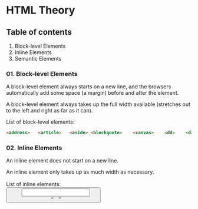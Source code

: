 # HTML Theory

## Table of contents
1.  Block-level Elements
2.  Inline Elements
3.  Semantic Elements

### 01. Block-level Elements

A block-level element always starts on a new line, and the browsers automatically add some space (a margin) before and after the element.

A block-level element always takes up the full width available (stretches out to the left and right as far as it can).

List of block-level elements:

```html
<address>   <article>   <aside> <blockquote>    <canvas>    <dd>    <div>   <dl>    <dt>    <fieldset>  <figcaption>    <figure>    <footer>    <form>  <h1>-<h6>   <header>    <hr>    <li>    <main>  <nav>   <noscript>  <ol>    <p> <pre>   <section>   <table> <tfoot> <ul>    <video>
```

### 02. Inline Elements

An inline element does not start on a new line.

An inline element only takes up as much width as necessary.

List of inline elements:
<a> <abbr> <acronym> <b><bdo> <big> <br> <button> <cite> <code> <dfn> <em> <i> <img> <input> <kbd> <label> <map> <object> <output> <q> <samp> <script> <select> <small> <span> <strong> <sub> <sup> <textarea> <time> <tt> <var>

Note: An inline element cannot contain a block-level element!

### 03. Semantic Elements

Semantic elements = elements with a meaning

A semantic element clearly describes its meaning to both the browser and the developer.

- Examples of non-semantic elements: <div> and <span> - Tells nothing about its content.
- Examples of semantic elements: <form>, <table>, and <article> - Clearly defines its content.

List of semantic elements:

<article> <aside>  <details> <figcaption> <figure> <footer> <header> <main>   <mark> <nav>    <section>   <summary>  <time>
